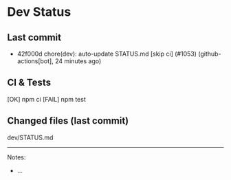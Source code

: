 # Dev Status

## Last commit
- 42f000d chore(dev): auto-update STATUS.md [skip ci] (#1053) (github-actions[bot], 24 minutes ago)
## CI & Tests
[OK] npm ci
[FAIL] npm test

## Changed files (last commit)
dev/STATUS.md

---
Notes:
- ...
